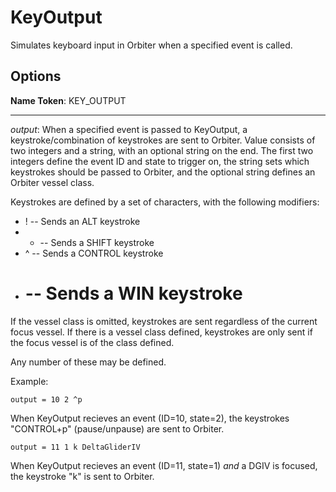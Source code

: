 KeyOutput
=========
Simulates keyboard input in Orbiter when a specified event is called.

Options
--------
**Name Token**: KEY_OUTPUT

*****************************

*output*: When a specified event is passed to KeyOutput, a keystroke/combination
of keystrokes are sent to Orbiter.  Value consists of two
integers and a string, with an optional string on the end.  The first
two integers define the event ID and state to trigger on, the string
sets which keystrokes should be passed to Orbiter, and the optional
string defines an Orbiter vessel class.

Keystrokes are defined by a set of characters, with the following
modifiers:
* ! -- Sends an ALT keystroke  
* + -- Sends a SHIFT keystroke  
* ^ -- Sends a CONTROL keystroke  
* # -- Sends a WIN keystroke  

If the vessel class is omitted, keystrokes are sent regardless of the
current focus vessel.
If there is a vessel class defined, keystrokes are only sent if the
focus vessel is of the class defined.

Any number of these may be defined.

Example:
```
output = 10 2 ^p
```
When KeyOutput recieves an event (ID=10, state=2), the keystrokes
"CONTROL+p" (pause/unpause) are sent to Orbiter.

```
output = 11 1 k DeltaGliderIV
```
When KeyOutput recieves an event (ID=11, state=1) *and* a DGIV is
focused, the keystroke "k" is sent to Orbiter.